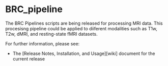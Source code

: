 # BRC_pipeline

The BRC Pipelines scripts are being released for processing MRI data. This procesisng pipeline could be applied to diiferent modalities such as T1w, T2w, dMRI, and resting-state fMRI datasets.

For further information, please see:

* The [Release Notes, Installation, and Usage][wiki] document
  for the current release
